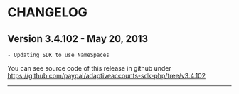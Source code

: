 # CHANGELOG

## Version 3.4.102 - May 20, 2013

    - Updating SDK to use NameSpaces

You can see source code of this release in github under https://github.com/paypal/adaptiveaccounts-sdk-php/tree/v3.4.102

--------------------------------------------------------------------------------------------------   
